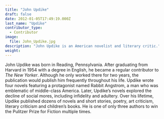 ```yaml
---
title: "John Updike"
draft: false
date: 2012-01-05T17:49:19.000Z
last_name: "Updike"
contributor_type:
  - Contributor
image:
  file: John_Updike.jpg
description: "John Updike is an American novelist and literary critic."
weight:
---
```


John Updike was born in Reading, Pennsylvania. After graduating from Harvard in 1954 with a degree in English, he became a regular contributor to _The New Yorker_. Although he only worked there for two years, the publication would publish him frequently throughout his life. Updike wrote four novels featuring a protagonist named Rabbit Angstrom, a man who was emblematic of middle-class America. Later, Updike’s novels explored the decline of social mores, including infidelity and adultery. Over his lifetime, Updike published dozens of novels and short stories, poetry, art criticism, literary criticism and children’s books. He is one of only three authors to win the Pulitzer Prize for Fiction multiple times.


